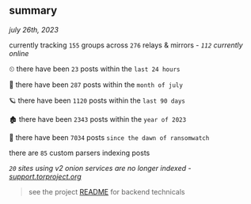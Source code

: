 
## summary
_july 26th, 2023_

currently tracking `155` groups across `276` relays & mirrors - _`112` currently online_

⏲ there have been `23` posts within the `last 24 hours`

🦈 there have been `287` posts within the `month of july`

🪐 there have been `1120` posts within the `last 90 days`

🏚 there have been `2343` posts within the `year of 2023`

🦕 there have been `7034` posts `since the dawn of ransomwatch`

there are `85` custom parsers indexing posts

_`20` sites using v2 onion services are no longer indexed - [support.torproject.org](https://support.torproject.org/onionservices/v2-deprecation/)_

> see the project [README](https://github.com/joshhighet/ransomwatch#ransomwatch--) for backend technicals
